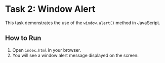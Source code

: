 # Task 2: Window Alert

This task demonstrates the use of the `window.alert()` method in JavaScript.

## How to Run
1. Open `index.html` in your browser.
2. You will see a window alert message displayed on the screen.